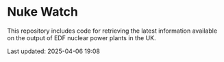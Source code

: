 # Nuke Watch

This repository includes code for retrieving the latest information available on the output of EDF nuclear power plants in the UK.

Last updated: 2025-04-06 19:08
